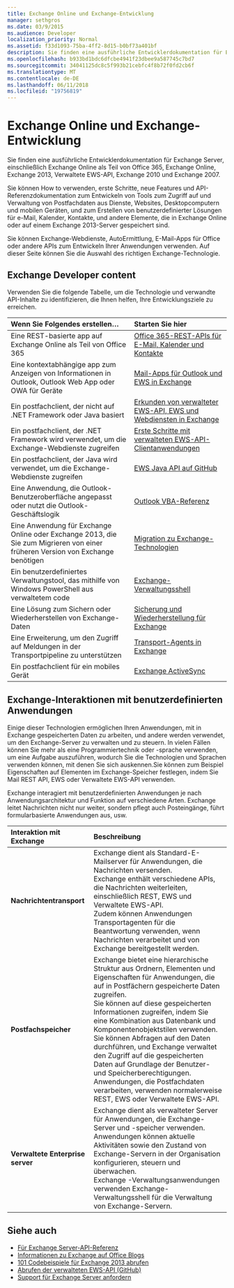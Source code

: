 ```yaml
---
title: Exchange Online und Exchange-Entwicklung
manager: sethgros
ms.date: 03/9/2015
ms.audience: Developer
localization_priority: Normal
ms.assetid: f33d1093-75ba-4ff2-8d15-b0bf73a401bf
description: Sie finden eine ausführliche Entwicklerdokumentation für Exchange Server, einschließlich Exchange Online als Teil von Office 365, Exchange Online, Exchange 2013, Verwaltete EWS-API, Exchange 2010 und Exchange 2007.
ms.openlocfilehash: b933bd1bdc6dfcbe4941f23dbee9a587745c7bd7
ms.sourcegitcommit: 34041125dc8c5f993b21cebfc4f8b72f0fd2cb6f
ms.translationtype: MT
ms.contentlocale: de-DE
ms.lasthandoff: 06/11/2018
ms.locfileid: "19756819"
---
```

# <a name="exchange-online-and-exchange-development"></a>Exchange Online und Exchange-Entwicklung

Sie finden eine ausführliche Entwicklerdokumentation für Exchange Server, einschließlich Exchange Online als Teil von Office 365, Exchange Online, Exchange 2013, Verwaltete EWS-API, Exchange 2010 und Exchange 2007. 

Sie können How to verwenden, erste Schritte, neue Features und API-Referenzdokumentation zum Entwickeln von Tools zum Zugriff auf und Verwaltung von Postfachdaten aus Dienste, Websites, Desktopcomputern und mobilen Geräten, und zum Erstellen von benutzerdefinierter Lösungen für e-Mail, Kalender, Kontakte, und andere Elemente, die in Exchange Online oder auf einem Exchange 2013-Server gespeichert sind. 

Sie können Exchange-Webdienste, AutoErmittlung, E-Mail-Apps für Office oder andere APIs zum Entwickeln Ihrer Anwendungen verwenden. Auf dieser Seite können Sie die Auswahl des richtigen Exchange-Technologie.

## <a name="exchange-developer-content"></a>Exchange Developer content  

Verwenden Sie die folgende Tabelle, um die Technologie und verwandte API-Inhalte zu identifizieren, die Ihnen helfen, Ihre Entwicklungsziele zu erreichen.  
  
|Wenn Sie Folgendes erstellen…|Starten Sie hier|
|:-----|:-----|
|Eine REST-basierte app auf Exchange Online als Teil von Office 365|[Office 365-REST-APIs für E-Mail, Kalender und Kontakte](exchange-web-services/office-365-rest-apis-for-mail-calendars-and-contacts.md) |
|Eine kontextabhängige app zum Anzeigen von Informationen in Outlook, Outlook Web App oder OWA für Geräte |[Mail-Apps für Outlook und EWS in Exchange](exchange-web-services/mail-apps-for-outlook-and-ews-in-exchange.md) |
|Ein postfachclient, der nicht auf .NET Framework oder Java basiert |[Erkunden von verwalteter EWS-API, EWS und Webdiensten in Exchange](exchange-web-services/explore-the-ews-managed-api-ews-and-web-services-in-exchange.md) |
|Ein postfachclient, der .NET Framework wird verwendet, um die Exchange-Webdienste zugreifen |[Erste Schritte mit verwalteten EWS-API-Clientanwendungen](exchange-web-services/get-started-with-ews-managed-api-client-applications.md) |
|Ein postfachclient, der Java wird verwendet, um die Exchange-Webdienste zugreifen |[EWS Java API auf GitHub](https://github.com/OfficeDev/ews-java-api) |
|Eine Anwendung, die Outlook-Benutzeroberfläche angepasst oder nutzt die Outlook-Geschäftslogik  |[Outlook VBA-Referenz](https://msdn.microsoft.com/en-us/VBA/VBA-Outlook) |
|Eine Anwendung für Exchange Online oder Exchange 2013, die Sie zum Migrieren von einer früheren Version von Exchange benötigen  |[Migration zu Exchange-Technologien](migrating-to-exchange-online-and-exchange-2013-technologies.md) |
|Ein benutzerdefiniertes Verwaltungstool, das mithilfe von Windows PowerShell aus verwaltetem code   |[Exchange-Verwaltungsshell](management/exchange-management-shell.md) |
|Eine Lösung zum Sichern oder Wiederherstellen von Exchange-Daten  |[Sicherung und Wiederherstellung für Exchange](backup-restore/backup-and-restore-for-exchange-2013.md) |
|Eine Erweiterung, um den Zugriff auf Meldungen in der Transportpipeline zu unterstützen   |[Transport-Agents in Exchange](transport-agents/transport-agents-in-exchange-2013.md)  |
|Ein postfachclient für ein mobiles Gerät   |[Exchange ActiveSync](https://technet.microsoft.com/en-us/library/aa998357.aspx) |
   
## <a name="exchange-interactions-with-custom-applications"></a>Exchange-Interaktionen mit benutzerdefinierten Anwendungen

Einige dieser Technologien ermöglichen Ihren Anwendungen, mit in Exchange gespeicherten Daten zu arbeiten, und andere werden verwendet, um den Exchange-Server zu verwalten und zu steuern. In vielen Fällen können Sie mehr als eine Programmiertechnik oder -sprache verwenden, um eine Aufgabe auszuführen, wodurch Sie die Technologien und Sprachen verwenden können, mit denen Sie sich auskennen.Sie können zum Beispiel Eigenschaften auf Elementen im Exchange-Speicher festlegen, indem Sie Mail REST API, EWS oder Verwaltete EWS-API verwenden.
  
Exchange interagiert mit benutzerdefinierten Anwendungen je nach Anwendungsarchitektur und Funktion auf verschiedene Arten. Exchange leitet Nachrichten nicht nur weiter, sondern pflegt auch Posteingänge, führt formularbasierte Anwendungen aus, usw.

|Interaktion mit Exchange|Beschreibung|
|:-----|:-----|
|**Nachrichtentransport**|Exchange dient als Standard-E-Mailserver für Anwendungen, die Nachrichten versenden.<br/>Exchange enthält verschiedene APIs, die Nachrichten weiterleiten, einschließlich REST, EWS und Verwaltete EWS-API.<br/>Zudem können Anwendungen Transportagenten für die Beantwortung verwenden, wenn Nachrichten verarbeitet und von Exchange bereitgestellt werden. |
|**Postfachspeicher** |Exchange bietet eine hierarchische Struktur aus Ordnern, Elementen und Eigenschaften für Anwendungen, die auf in Postfächern gespeicherte Daten zugreifen.<br/>Sie können auf diese gespeicherten Informationen zugreifen, indem Sie eine Kombination aus Datenbank und Komponentenobjektstilen verwenden.<br/>Sie können Abfragen auf den Daten durchführen, und Exchange verwaltet den Zugriff auf die gespeicherten Daten auf Grundlage der Benutzer- und Speicherberechtigungen.<br/>Anwendungen, die Postfachdaten verarbeiten, verwenden normalerweise REST, EWS oder Verwaltete EWS-API.|
|**Verwaltete Enterprise server** |Exchange dient als verwalteter Server für Anwendungen, die Exchange-Server und -speicher verwenden.<br/>Anwendungen können aktuelle Aktivitäten sowie den Zustand von Exchange-Servern in der Organisation konfigurieren, steuern und überwachen.<br/>Exchange -Verwaltungsanwendungen verwenden Exchange-Verwaltungsshell für die Verwaltung von Exchange-Servern. |
   
## <a name="see-also"></a>Siehe auch

- [Für Exchange Server-API-Referenz](https://msdn.microsoft.com/en-us/library/dn186243(v=exchg.150).aspx)
- [Informationen zu Exchange auf Office Blogs](https://www.microsoft.com/en-us/microsoft-365/blog/) 
- [101 Codebeispiele für Exchange 2013 abrufen](https://code.msdn.microsoft.com/office/Exchange-2013-101-Code-3c38582c)
- [Abrufen der verwalteten EWS-API (GitHub)](https://github.com/OfficeDev/ews-managed-api/blob/master/README.md)
- [Support für Exchange Server anfordern](https://support.microsoft.com/en-us/getsupport?oaspworkflow=start_1.0.0.0&wf=0&wfname=productselection&gprid=730&x=13&y=7&st=1&wfxredirect=1&sd=gn&ccsid=635890984021344661&forceorigin=esmc)


